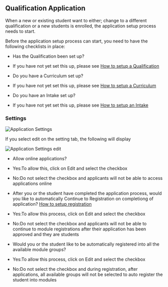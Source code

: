 ## **Qualification Application**

When a new or existing student want to either; change to a different qualification or a new students is enrolled, the application setup process needs to start.

Before the application setup process can start, you need to have the following checklists in place:

- Has the Qualification been set up?
 - If you have not yet set this up, please see [How to setup a Qualification](http://help.studentmanager.co.za/en/latest/Qualifications/addaqualification/)
  
- Do you have a Curriculum set up?
 - If you have not yet set this up, please see [How to setup a Curriculum](http://help.studentmanager.co.za/en/latest/Qualifications/setupcurriculums/)
  
- Do you have an Intake set up?
 - If you have not yet set this up, please see [How to setup an Intake](http://help.studentmanager.co.za/en/latest/Qualifications/addapplicationintake/)
  

### **Settings**

![Application Settings](https://docs.google.com/uc?export=download&id=1V699moLKH7dYG3RKM8Pk9j9xsjo9xuOj)

If you select edit on the setting tab, the following will display

![Application Settings edit](https://docs.google.com/uc?export=download&id=1xXaFIt3j7R6kKyGpGoUnapC9MBPxm9BG)

- Allow online applications?
 - Yes:To allow this, click on Edit and select the checkbox
 - No:Do not select the checkbox and applicants will not be able to access applications online 
 
- After you or the student have completed the application process, would you like to automatically Continue to Registration on completiong of application?   [How to setup registration]()
 - Yes:To allow this process, click on Edit and select the checkbox
 - No:Do not select the checkbox and applicants will not be able to continue to module registrations after their application has been approved and they are students
 
- Would you or the student like to be automatically registered into all the available module groups?
 - Yes:To allow this process, click on Edit and select the checkbox
 - No:Do not select the checkbox and during registration, after applications, all available groups will not be selected to auto register the student into modules
